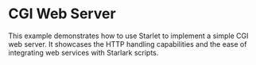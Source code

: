 # CGI Web Server

This example demonstrates how to use Starlet to implement a simple CGI web server. It showcases the HTTP handling capabilities and the ease of integrating web services with Starlark scripts.

